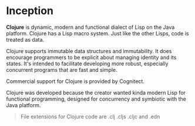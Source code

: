 # Inception

**Clojure** is dynamic, modern and functional dialect of Lisp on the Java platform.
Clojure has a Lisp macro system. Just like the other Lisps, code is treated as data.

Clojure supports immutable data structures and immutability. It does encourage programmers to be explicit about managing identity and its states.
It's intended to facilitate developing more robust, especially concurrent programs that are fast and simple.

Commercial support for Clojure is provided by Cognitect.

Clojure was developed because the creator wanted kinda modern Lisp for functional programming, designed for concurrency and symbiotic with the Java platform.

> File extensions for Clojure code are .clj .cljs .cljc and .edn
